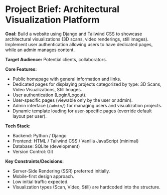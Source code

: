# Project Brief: Architectural Visualization Platform

**Goal:** Build a website using Django and Tailwind CSS to showcase architectural visualizations (3D scans, video renderings, still images). Implement user authentication allowing users to have dedicated pages, while an admin manages content.

**Target Audience:** Potential clients, collaborators.

**Core Features:**
*   Public homepage with general information and links.
*   Dedicated pages for displaying projects categorized by type: 3D Scans, Video Visualizations, Still Images.
*   User authentication (Login/Logout).
*   User-specific pages (viewable only by the user or admin).
*   Admin interface (`/admin/`) for managing users and visualization projects.
*   Dynamic template loading for user-specific pages (override default layout per user).

**Tech Stack:**
*   Backend: Python / Django
*   Frontend: HTML / Tailwind CSS / Vanilla JavaScript (minimal)
*   Database: SQLite (development)
*   Version Control: Git

**Key Constraints/Decisions:**
*   Server-Side Rendering (SSR) preferred initially.
*   Mobile-first design approach.
*   Low initial traffic expected.
*   Visualization types (Scan, Video, Still) are hardcoded into the structure. 